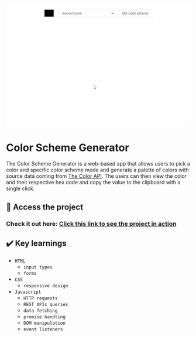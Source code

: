 ![Color Scheme Generator Demo Gif](https://raw.githubusercontent.com/pedromorelli96/Color-scheme-generator/main/ColorSchemeGenDemo.gif)

# Color Scheme Generator

The Color Scheme Generator is a web-based app that allows users to pick a color and specific color scheme mode and generate a palette of colors with source data coming from [The Color API](https://www.thecolorapi.com/). The users can then view the color and their respective hex code and copy the value to the clipboard with a single click.

## 📁 Access the project

### Check it out here: [Click this link to see the project in action](https://sunny-bavarois-ce301d.netlify.app/)

## ✔️ Key learnings

-   `HTML`
    -   `input types`
    -   `forms`
-   `CSS`
    -   `responsive design`
-   `Javascript`
    -   `HTTP requests`
    -   `REST APIs queries`
    -   `data fetching`
    -   `promise handling`
    -   `DOM manipulation`
    -   `event listeners`

